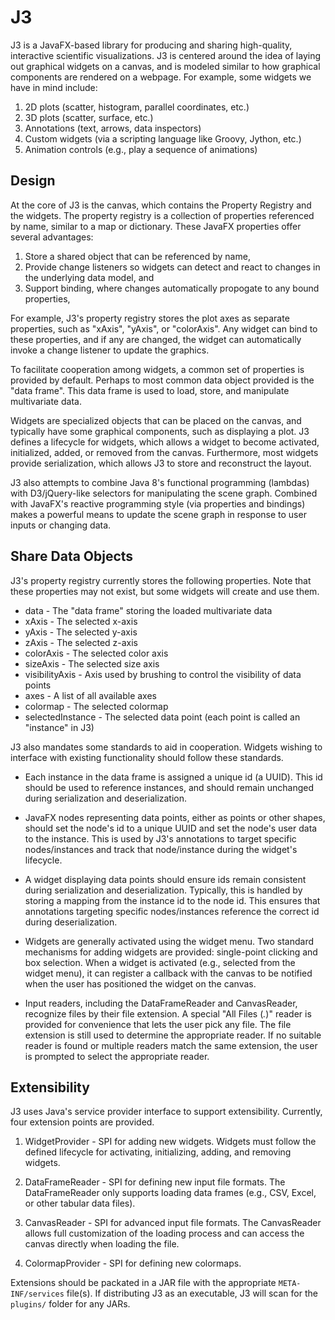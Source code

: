 # J3 #

J3 is a JavaFX-based library for producing and sharing high-quality,
interactive scientific visualizations.  J3 is centered around the idea of
laying out graphical widgets on a canvas, and is modeled similar to how
graphical components are rendered on a webpage.  For example, some
widgets we have in mind include:

1. 2D plots (scatter, histogram, parallel coordinates, etc.)
2. 3D plots (scatter, surface, etc.)
3. Annotations (text, arrows, data inspectors)
4. Custom widgets (via a scripting language like Groovy, Jython, etc.)
5. Animation controls (e.g., play a sequence of animations)

## Design ##

At the core of J3 is the canvas, which contains the Property Registry and the
widgets.  The property registry is a collection of properties referenced by
name, similar to a map or dictionary.  These JavaFX properties offer several
advantages:

1. Store a shared object that can be referenced by name,
2. Provide change listeners so widgets can detect and react to changes in the underlying data model, and
3. Support binding, where changes automatically propogate to any bound properties,

For example, J3's property registry stores the plot axes as separate properties, 
such as "xAxis", "yAxis", or "colorAxis".  Any widget can bind to these properties,
and if any are changed, the widget can automatically invoke a change listener to
update the graphics.

To facilitate cooperation among widgets, a common set of properties is provided by
default.  Perhaps to most common data object provided is the "data frame".  This
data frame is used to load, store, and manipulate multivariate data.

Widgets are specialized objects that can be placed on the canvas, and typically have
some graphical components, such as displaying a plot.  J3 defines a lifecycle for
widgets, which allows a widget to become activated, initialized, added, or removed
from the canvas.  Furthermore, most widgets provide serialization, which allows J3
to store and reconstruct the layout.

J3 also attempts to combine Java 8's functional programming (lambdas) with
D3/jQuery-like selectors for manipulating the scene graph.  Combined with
JavaFX's reactive programming style (via properties and bindings) makes a
powerful means to update the scene graph in response to user inputs or changing
data.

## Share Data Objects ##

J3's property registry currently stores the following properties.  Note that these
properties may not exist, but some widgets will create and use them.

* data - The "data frame" storing the loaded multivariate data
* xAxis - The selected x-axis
* yAxis - The selected y-axis
* zAxis - The selected z-axis
* colorAxis - The selected color axis
* sizeAxis - The selected size axis
* visibilityAxis - Axis used by brushing to control the visibility of data points
* axes - A list of all available axes
* colormap - The selected colormap
* selectedInstance - The selected data point (each point is called an "instance" in J3)

J3 also mandates some standards to aid in cooperation.  Widgets wishing to interface
with existing functionality should follow these standards.

* Each instance in the data frame is assigned a unique id (a UUID).  This id should be
  used to reference instances, and should remain unchanged during serialization and
  deserialization.

* JavaFX nodes representing data points, either as points or other shapes, should
  set the node's id to a unique UUID and set the node's user data to the instance.
  This is used by J3's annotations to target specific nodes/instances and track that
  node/instance during the widget's lifecycle.

* A widget displaying data points should ensure ids remain consistent during serialization
  and deserialization.  Typically, this is handled by storing a mapping from the instance id
  to the node id.  This ensures that annotations targeting specific nodes/instances reference
  the correct id during deserialization.

* Widgets are generally activated using the widget menu.  Two standard mechanisms for adding
  widgets are provided: single-point clicking and box selection.  When a widget is activated
  (e.g., selected from the widget menu), it can register a callback with the canvas to be
  notified when the user has positioned the widget on the canvas.

* Input readers, including the DataFrameReader and CanvasReader, recognize files by their file
  extension.  A special "All Files (*.*)" reader is provided for convenience that lets the user
  pick any file.  The file extension is still used to determine the appropriate reader.  If no
  suitable reader is found or multiple readers match the same extension, the user is prompted
  to select the appropriate reader.

## Extensibility ##

J3 uses Java's service provider interface to support extensibility.  Currently, four extension
points are provided.

1. WidgetProvider - SPI for adding new widgets.  Widgets must follow the defined lifecycle for
   activating, initializing, adding, and removing widgets.

2. DataFrameReader - SPI for defining new input file formats.  The DataFrameReader only supports
   loading data frames (e.g., CSV, Excel, or other tabular data files).

3. CanvasReader - SPI for advanced input file formats.  The CanvasReader allows full customization
   of the loading process and can access the canvas directly when loading the file.

4. ColormapProvider - SPI for defining new colormaps.

Extensions should be packated in a JAR file with the appropriate `META-INF/services` file(s).
If distributing J3 as an executable, J3 will scan for the `plugins/` folder for any JARs.